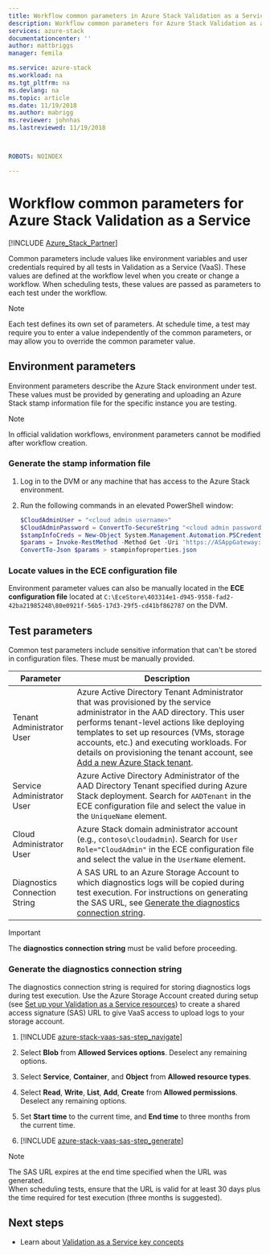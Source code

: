 ```yaml
---
title: Workflow common parameters in Azure Stack Validation as a Service| Microsoft Docs
description: Workflow common parameters for Azure Stack Validation as a Service
services: azure-stack
documentationcenter: ''
author: mattbriggs
manager: femila

ms.service: azure-stack
ms.workload: na
ms.tgt_pltfrm: na
ms.devlang: na
ms.topic: article
ms.date: 11/19/2018
ms.author: mabrigg
ms.reviewer: johnhas
ms.lastreviewed: 11/19/2018



ROBOTS: NOINDEX

---
```


# Workflow common parameters for Azure Stack Validation as a Service

[!INCLUDE [Azure_Stack_Partner](./includes/azure-stack-partner-appliesto.md)]

Common parameters include values like environment variables and user credentials required by all tests in Validation as a Service (VaaS). These values are defined at the workflow level when you create or change a workflow. When scheduling tests, these values are passed as parameters to each test under the workflow.

> [!NOTE]
> Each test defines its own set of parameters. At schedule time, a test may require you to enter a value independently of the common parameters, or may allow you to override the common parameter value.

## Environment parameters

Environment parameters describe the Azure Stack environment under test. These values must be provided by generating and uploading an Azure Stack stamp information file for the specific instance you are testing.

> [!NOTE]
> In official validation workflows, environment parameters cannot be modified after workflow creation.

### Generate the stamp information file

1. Log in to the DVM or any machine that has access to the Azure Stack environment.
2. Run the following commands in an elevated PowerShell window:

    ```PowerShell  
    $CloudAdminUser = "<cloud admin username>"
    $CloudAdminPassword = ConvertTo-SecureString "<cloud admin password>" -AsPlainText -Force
    $stampInfoCreds = New-Object System.Management.Automation.PSCredential($CloudAdminUser, $CloudAdminPassword)
    $params = Invoke-RestMethod -Method Get -Uri 'https://ASAppGateway:4443/ServiceTypeId/4dde37cc-6ee0-4d75-9444-7061e156507f/CloudDefinition/GetStampInformation' -Credential $stampInfoCreds
    ConvertTo-Json $params > stampinfoproperties.json
    ```

### Locate values in the ECE configuration file

Environment parameter values can also be manually located in the **ECE configuration file** located at `C:\EceStore\403314e1-d945-9558-fad2-42ba21985248\80e0921f-56b5-17d3-29f5-cd41bf862787` on the DVM.

## Test parameters

Common test parameters include sensitive information that can't be stored in configuration files. These must be manually provided.

Parameter    | Description
-------------|-----------------
Tenant Administrator User                            | Azure Active Directory Tenant Administrator that was provisioned by the service administrator in the AAD directory. This user performs tenant-level actions like deploying templates to set up resources (VMs, storage accounts, etc.) and executing workloads. For details on provisioning the tenant account, see [Add a new Azure Stack tenant](https://docs.microsoft.com/azure/azure-stack/azure-stack-add-new-user-aad).
Service Administrator User             | Azure Active Directory Administrator of the AAD Directory Tenant specified during Azure Stack deployment. Search for `AADTenant` in the ECE configuration file and select the value in the `UniqueName` element.
Cloud Administrator User               | Azure Stack domain administrator account (e.g., `contoso\cloudadmin`). Search for `User Role="CloudAdmin"` in the ECE configuration file and select the value in the `UserName` element.
Diagnostics Connection String          | A SAS URL to an Azure Storage Account to which diagnostics logs will be copied during test execution. For instructions on generating the SAS URL, see [Generate the diagnostics connection string](#generate-the-diagnostics-connection-string). |

> [!IMPORTANT]
> The **diagnostics connection string** must be valid before proceeding.

### Generate the diagnostics connection string

The diagnostics connection string is required for storing diagnostics logs during test execution. Use the Azure Storage Account created during setup (see [Set up your Validation as a Service resources](azure-stack-vaas-set-up-resources.md)) to create a shared access signature (SAS) URL to give VaaS access to upload logs to your storage account.

1. [!INCLUDE [azure-stack-vaas-sas-step_navigate](includes/azure-stack-vaas-sas-step_navigate.md)]

1. Select **Blob** from **Allowed Services options**. Deselect any remaining options.

1. Select **Service**, **Container**, and **Object** from **Allowed resource types**.

1. Select **Read**, **Write**, **List**, **Add**, **Create** from **Allowed permissions**. Deselect any remaining options.

1. Set **Start time** to the current time, and **End time** to three months from the current time.

1. [!INCLUDE [azure-stack-vaas-sas-step_generate](includes/azure-stack-vaas-sas-step_generate.md)]

> [!NOTE]  
> The SAS URL expires at the end time specified when the URL was generated.  
When scheduling tests, ensure that the URL is valid for at least 30 days plus the time required for test execution (three months is suggested).

## Next steps

- Learn about [Validation as a Service key concepts](azure-stack-vaas-key-concepts.md)